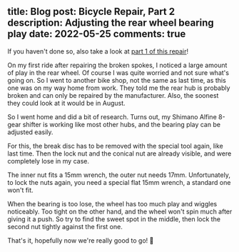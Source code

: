 title: Blog
post: Bicycle Repair, Part 2
description: Adjusting the rear wheel bearing play
date: 2022-05-25
comments: true
---

If you haven't done so, also take a look at [part 1 of this repair](2022_05_21_bike_spokes.html)!

On my first ride after repairing the broken spokes, I noticed a large amount of play in the rear wheel.
Of course I was quite worried and not sure what's going on.
So I went to another bike shop, not the same as last time, as this one was on my way home from work.
They told me the rear hub is probably broken and can only be repaired by the manufacturer.
Also, the soonest they could look at it would be in August.

So I went home and did a bit of research.
Turns out, my Shimano Alfine 8-gear shifter is working like most other hubs, and the bearing play can be adjusted easily.

For this, the break disc has to be removed with the special tool again, like last time.
Then the lock nut and the conical nut are already visible, and were completely lose in my case.

<!--%
lightgallery([
    [ "img/shimano_alfine_1.jpg", "Hub with lock nut removed" ],
    [ "img/shimano_alfine_2.jpg", "Conical adjustment nut lifter slightly " ],
    [ "img/shimano_alfine_3.jpg", "View into the bearing" ],
])
%-->

The inner nut fits a 15mm wrench, the outer nut needs 17mm.
Unfortunately, to lock the nuts again, you need a special flat 15mm wrench, a standard one won't fit.

<!--%
lightgallery([
    [ "img/shimano_alfine_4.jpg", "Standard 15mm wrench is too thick" ],
    [ "img/shimano_alfine_5.jpg", "Flat wrench fits perfectly" ],
    [ "img/shimano_alfine_6.jpg", "Locking nut with normal 17mm wrench" ],
])
%-->

When the bearing is too lose, the wheel has too much play and wiggles noticeably.
Too tight on the other hand, and the wheel won't spin much after giving it a push.
So try to find the sweet spot in the middle, then lock the second nut tightly against the first one.

That's it, hopefully now we're really good to go! 🚴
